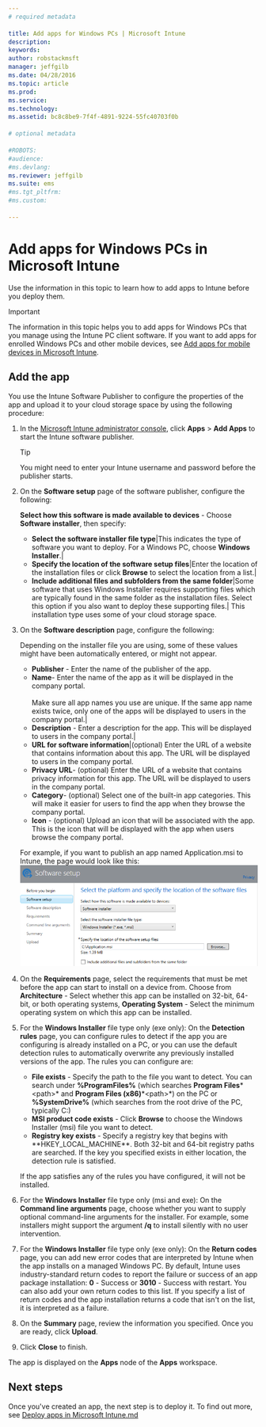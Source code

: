 ```yaml
---
# required metadata

title: Add apps for Windows PCs | Microsoft Intune
description:
keywords:
author: robstackmsft
manager: jeffgilb
ms.date: 04/28/2016
ms.topic: article
ms.prod:
ms.service:
ms.technology:
ms.assetid: bc8c8be9-7f4f-4891-9224-55fc40703f0b

# optional metadata

#ROBOTS:
#audience:
#ms.devlang:
ms.reviewer: jeffgilb
ms.suite: ems
#ms.tgt_pltfrm:
#ms.custom:

---
```


# Add apps for Windows PCs in Microsoft Intune

Use the information in this topic to learn how to add apps to Intune before you deploy them.

> [!IMPORTANT]
> The information in this topic helps you to add apps for Windows PCs that you manage using the Intune PC client software. If you want to add apps for enrolled Windows PCs and other mobile devices, see [Add apps for mobile devices in Microsoft Intune](add-apps-for-mobile-devices-in-microsoft-intune.md).


## Add the app
You use the Intune Software Publisher to configure the properties of the app and upload it to your cloud storage space by using the following procedure:

1.  In the [Microsoft Intune administrator console](https://manage.microsoft.com), click **Apps** &gt; **Add Apps** to start the Intune software publisher.

    > [!TIP]
    > You might need to enter your Intune username and password before the publisher starts.



2.  On the **Software setup** page of the software publisher, configure the following:

    **Select how this software is made available to devices** - Choose **Software installer**, then specify:

	- **Select the software installer file type**|This indicates the type of software you want to deploy. For a Windows PC, choose **Windows Installer**.|
    - **Specify the location of the software setup files**|Enter the location of the installation files or click **Browse** to select the location from a list.|
    - **Include additional files and subfolders from the same folder**|Some software that uses Windows Installer requires supporting files which are typically found in the same folder as the installation files. Select this option if you also want to deploy these supporting files.|
   This installation type uses some of your cloud storage space.

3.  On the **Software description** page, configure the following:

    Depending on the installer file you are using, some of these values might have been automatically entered, or might not appear.

	- **Publisher** - Enter the name of the publisher of the app.
    - **Name**- Enter the name of the app as it will be displayed in the company portal.<br /><br />Make sure all app names you use are unique. If the same app name exists twice, only one of the apps will be displayed to users in the company portal.|
    - **Description** - Enter a description for the app. This will be displayed to users in the company portal.|
    - **URL for software information**|(optional) Enter the URL of a website that contains information about this app. The URL will be displayed to users in the company portal.
    - **Privacy URL**- (optional) Enter the URL of a website that contains privacy information for this app. The URL will be displayed to users in the company portal.
    - **Category**- (optional) Select one of the built-in app categories. This will make it easier for users to find the app when they browse the company portal.
    - **Icon** - (optional) Upload an icon that will be associated with the app. This is the icon that will be displayed with the app when users browse the company portal.

	For example, if you want to publish an app named Application.msi to Intune, the page would look like this:
	![PC Software Publisher](./media/publisher-for-pc.png)

4.  On the **Requirements** page, select the requirements that must be met before the app can start to install on a device from. Choose from **Architecture** - Select whether this app can be installed on 32-bit, 64-bit, or both operating systems, **Operating System** - Select the minimum operating system on which this app can be installed.

5.  For the **Windows Installer** file type only (exe only): On the **Detection rules** page, you can configure rules to detect if the app you are configuring is already installed on a PC, or  you can use the default detection rules to automatically overwrite any previously installed versions of the app.
	The rules you can configure are:
	- **File exists** - Specify the path to the file you want to detect. You can search under **%ProgramFiles%** (which searches **Program Files**\*&lt;path&gt;* and **Program Files (x86)**\*&lt;path&gt;*) on the PC or **%SystemDrive%** (which searches from the root drive of the PC, typically C:)
	- **MSI product code exists** - Click **Browse** to choose the Windows Installer (msi) file you want to detect. 
	- **Registry key exists** - Specify a registry key that begins with **HKEY_LOCAL_MACHINE\**. Both 32-bit and 64-bit registry paths are searched. If the key you specified exists in either location, the detection rule is satisfied.

    If the app satisfies any of the rules you have configured, it will not be installed.

6.  For the **Windows Installer** file type only (msi and exe): On the **Command line arguments** page, choose whether you want to supply optional command-line arguments for the installer. For example, some installers might support the argument **/q** to install silently with no user intervention.

7.  For the **Windows Installer** file type only (exe only): On the **Return codes** page, you can add new error codes that are interpreted by Intune when the app installs on a managed Windows PC.
    By default, Intune uses industry-standard return codes to report the failure or success of an app package installation: **0** - Success or **3010** - Success with restart. You can also add your own return codes to this list. If you specify a list of return codes and the app installation returns a code that isn't on the list, it is interpreted as a failure.

8.  On the **Summary** page, review the information you specified. Once you are ready, click **Upload**.

9. Click **Close** to finish.

The app is displayed on the **Apps** node of the **Apps** workspace.

## Next steps

Once you've created an app, the next step is to deploy it. To find out more, see [Deploy apps in Microsoft Intune.md](deploy-apps-in-microsoft-intune.md)